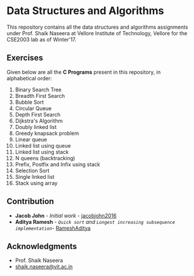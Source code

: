 # Data Structures and Algorithms

This repository contains all the data structures and algorithms assignments under Prof. Shaik Naseera at Vellore Institute of Technology, Vellore for the CSE2003 lab as of Winter'17.

## Exercises

Given below are all the __C Programs__ present in this repository, in alphabetical order:

1. Binary Search Tree
2. Breadth First Search
3. Bubble Sort
4. Circular Queue
5. Depth First Search
6. Dijkstra's Algorithm
7. Doubly linked list
8. Greedy knapsack problem
9. Linear queue
10. Linked list using queue
11. Linked list using stack
12. N queens (backtracking)
13. Prefix, Postfix and Infix using stack
14. Selection Sort
15. Single linked list
16. Stack using array

## Contribution

* **Jacob John** - *Initial work* - [jacobjohn2016](https://github.com/jacobjohn2016/)
* **Aditya Ramesh** - *`Quick sort` and `Longest increasing subsequence implementation`*- [RameshAditya](https://github.com/RameshAditya/)

## Acknowledgments

* Prof. Shaik Naseera
* shaik.naseera@vit.ac.in
